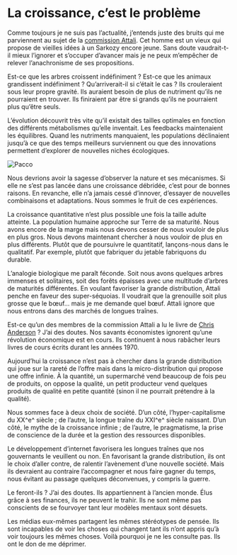 # La croissance, c’est le problème

Comme toujours je ne suis pas l’actualité, j’entends juste des bruits qui me parviennent au sujet de la [commission Attali](https://tcrouzet.com/2007/09/11/liberation-de-la-croissance/). Cet homme est un vieux qui propose de vieilles idées à un Sarkozy encore jeune. Sans doute vaudrait-t-il mieux l’ignorer et s’occuper d’avancer mais je ne peux m’empêcher de relever l’anachronisme de ses propositions.

Est-ce que les arbres croissent indéfiniment ? Est-ce que les animaux grandissent indéfiniment ? Qu’arriverait-il si c’était le cas ? Ils crouleraient sous leur propre gravité. Ils auraient besoin de plus de nutriment qu’ils ne pourraient en trouver. Ils finiraient par être si grands qu’ils ne pourraient plus qu’être seuls.

L’évolution découvrit très vite qu’il existait des tailles optimales en fonction des différents métabolismes qu’elle inventait. Les feedbacks maintenaient les équilibres. Quand les nutriments manquaient, les populations déclinaient jusqu’à ce que des temps meilleurs surviennent ou que des innovations permettent d’explorer de nouvelles niches écologiques.

![Pacco](https://tcrouzet.com/images_tc/2007/10/pacco9.jpg)

Nous devrions avoir la sagesse d’observer la nature et ses mécanismes. Si elle ne s’est pas lancée dans une croissance débridée, c’est pour de bonnes raisons. En revanche, elle n’a jamais cessé d’innover, d’essayer de nouvelles combinaisons et adaptations. Nous sommes le fruit de ces expériences.

La croissance quantitative n’est plus possible une fois la taille adulte atteinte. La population humaine approche sur Terre de sa maturité. Nous avons encore de la marge mais nous devons cesser de nous vouloir de plus en plus gros. Nous devons maintenant chercher à nous vouloir de plus en plus différents. Plutôt que de poursuivre le quantitatif, lançons-nous dans le qualitatif. Par exemple, plutôt que fabriquer du jetable fabriquons du durable.

L’analogie biologique me paraît féconde. Soit nous avons quelques arbres immenses et solitaires, soit des forêts épaisses avec une multitude d’arbres de maturités différentes. En voulant favoriser la grande distribution, Attali penche en faveur des super-séquoias. Il voudrait que la grenouille soit plus grosse que le bœuf… mais je me demande quel bœuf. Attali ignore que nous entrons dans des marchés de longues traînes.

Est-ce qu’un des membres de la commission Attali a lu le livre de [Chris Anderson](https://tcrouzet.com/2006/12/17/la-longue-traine-politique/) ? J’ai des doutes. Nos savants économistes ignorent qu’une révolution économique est en cours. Ils continuent à nous rabâcher leurs livres de cours écrits durant les années 1970.

Aujourd’hui la croissance n’est pas à chercher dans la grande distribution qui joue sur la rareté de l’offre mais dans la micro-distribution qui propose une offre infinie. À la quantité, un supermarché vend beaucoup de fois peu de produits, on oppose la qualité, un petit producteur vend quelques produits de qualité en petite quantité (sinon il ne pourrait prétendre à la qualité).

Nous sommes face à deux choix de société. D’un côté, l’hyper-capitalisme du XX^e^ siècle ; de l’autre, la longue traîne du XXI^e^ siècle naissant. D’un côté, le mythe de la croissance infinie ; de l’autre, le pragmatisme, la prise de conscience de la durée et la gestion des ressources disponibles.

Le développement d’internet favorisera les longues traînes que nos gouvernants le veuillent ou non. En favorisant la grande distribution, ils ont le choix d’aller contre, de ralentir l’avènement d’une nouvelle société. Mais ils devraient au contraire l’accompagner et nous faire gagner du temps, nous évitant au passage quelques déconvenues, y compris la guerre.

Le feront-ils ? J’ai des doutes. Ils appartiennent à l’ancien monde. Élus grâce à ses finances, ils ne peuvent le trahir. Ils ne sont même pas conscients de se fourvoyer tant leur modèles mentaux sont désuets.

Les médias eux-mêmes partagent les mêmes stéréotypes de pensée. Ils sont incapables de voir les choses qui changent tant ils n’ont appris qu’à voir toujours les mêmes choses. Voilà pourquoi je ne les consulte pas. Ils ont le don de me déprimer.